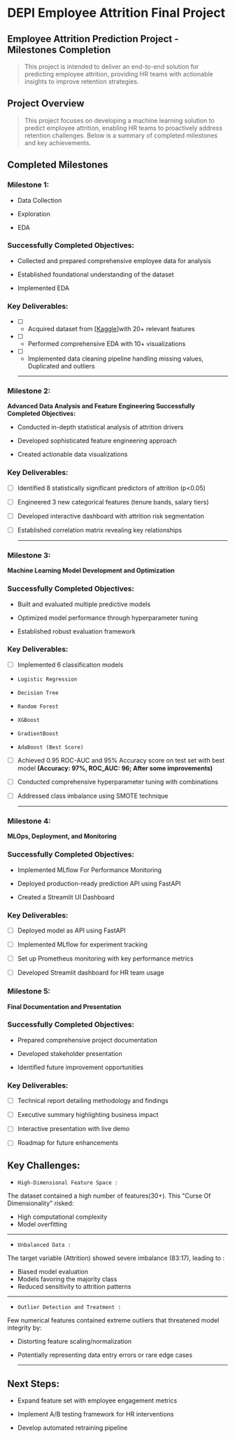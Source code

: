 # **DEPI Employee Attrition Final Project**

## Employee Attrition Prediction Project - Milestones Completion

> This project is intended to deliver an end-to-end solution for predicting employee attrition, providing HR teams with actionable insights to improve retention strategies.

## **Project Overview**
> This project focuses on developing a machine learning solution to predict employee attrition, enabling HR teams to proactively address retention challenges. Below is a summary of completed milestones and key achievements.

## **Completed Milestones**
### **Milestone 1:** 

- Data Collection

-  Exploration

-  EDA

###  **Successfully Completed Objectives:**

- Collected and prepared comprehensive employee data for analysis
 
- Established foundational understanding of the dataset

- Implemented EDA 


### **Key Deliverables:**

- [ ] - Acquired dataset from [[Kaggle](https://www.kaggle.com/datasets/pavansubhasht/ibm-hr-analytics-attrition-dataset)]with 20+ relevant features

- [ ] - Performed comprehensive EDA with 10+ visualizations

- [ ] - Implemented data cleaning pipeline handling missing values, Duplicated and outliers
  <hr>

### **Milestone 2:** 
**Advanced Data Analysis and Feature Engineering
Successfully Completed Objectives:**

- Conducted in-depth statistical analysis of attrition drivers

- Developed sophisticated feature engineering approach

- Created actionable data visualizations
 

### **Key Deliverables:**

- [ ] Identified 8 statistically significant predictors of attrition (p<0.05)

- [ ] Engineered 3 new categorical features (tenure bands, salary tiers)

- [ ] Developed interactive dashboard with attrition risk segmentation

- [ ] Established correlation matrix revealing key relationships
  <hr>

### **Milestone 3:**
 **Machine Learning Model Development and Optimization**
###  **Successfully Completed Objectives:**

- Built and evaluated multiple predictive models

- Optimized model performance through hyperparameter tuning

- Established robust evaluation framework

### **Key Deliverables:**

- [ ] Implemented 6 classification models 

-     Logistic Regression

-     Decision Tree

-     Random Forest

-     XGBoost

-     GradientBoost

-     AdaBoost (Best Score)

    

- [ ] Achieved 0.95 ROC-AUC and 95% Accuracy score on test set with best model **(Accuracy: 97%, ROC_AUC: 96; After some improvements)**

- [ ] Conducted comprehensive hyperparameter tuning with combinations

- [ ] Addressed class imbalance using SMOTE technique
  <hr>

### **Milestone 4:**
 **MLOps, Deployment, and Monitoring**

###  **Successfully Completed Objectives:**

- Implemented MLflow For Performance Monitoring

- Deployed production-ready prediction API using FastAPI

- Created a Streamlit UI Dashboard

### **Key Deliverables:**

- [ ] Deployed model as API using FastAPI

- [ ] Implemented MLflow for experiment tracking

- [ ] Set up Prometheus monitoring with key performance metrics

- [ ] Developed Streamlit dashboard for HR team usage

### **Milestone 5:**
 **Final Documentation and Presentation**

### **Successfully Completed Objectives:**

- Prepared comprehensive project documentation

- Developed stakeholder presentation

- Identified future improvement opportunities

### **Key Deliverables:**

- [ ] Technical report detailing methodology and findings

- [ ] Executive summary highlighting business impact

- [ ]  Interactive presentation with live demo

- [ ]  Roadmap for future enhancements

## **Key Challenges:**
-     High-Dimensional Feature Space :
The dataset contained a high number of features(30+).
This "Curse Of Dimensionality" risked:
  
- High computational complexity
- Model overfitting
 <hr>

-     Unbalanced Data :
The target variable (Attrition) showed severe imbalance (83:17), leading to :
-  Biased model evaluation
-  Models favoring the majority class
-  Reduced sensitivity to attrition patterns
  <hr>
  
-     Outlier Detection and Treatment :
Few numerical features contained extreme outliers that threatened model integrity by:
 
- Distorting feature scaling/normalization
- Potentially representing data entry errors or rare edge cases

  <hr>

## **Next Steps:**

- Expand feature set with employee engagement metrics

- Implement A/B testing framework for HR interventions

- Develop automated retraining pipeline
